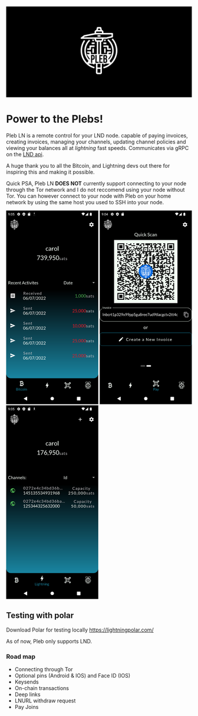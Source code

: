 ![Pleb Banner](https://github.com/Tyler-McIntyre/Pleb-LN/blob/master/images/readme/Pleb%20banner.png)

# Power to the Plebs!

Pleb LN is a remote control for your LND node. capable of paying invoices, creating invoices, managing your channels, updating channel policies and viewing your balances all at *lightning* fast speeds. Communicates via gRPC on the [LND api](https://api.lightning.community/). 

A huge thank you to all the Bitcoin, and Lightning devs out there for inspiring this and making it possible.

Quick PSA, Pleb LN **DOES NOT** currently support connecting to your node through the Tor network and I do not reccomend using your node without Tor. You can however connect to your node with Pleb on your home network by using the same host you used to SSH into your node.

<p float="left">
<img src="https://github.com/Tyler-McIntyre/Pleb-LN/blob/master/images/readme/on-chain_screen.png" width="250" height="525">
<img src="https://github.com/Tyler-McIntyre/Pleb-LN/blob/master/images/readme/quick_scan.png" width="250" height="525">
<img src="https://github.com/Tyler-McIntyre/Pleb-LN/blob/master/images/readme/channels_screen.png" width="250" height="525">
</p>

## Testing with polar
Download Polar for testing locally
https://lightningpolar.com/

As of now, Pleb only supports LND.

### Road map
 - Connecting through Tor
 - Optional pins (Android & IOS) and Face ID (IOS)
 - Keysends
 - On-chain transactions
 - Deep links
 - LNURL withdraw request
 - Pay Joins




